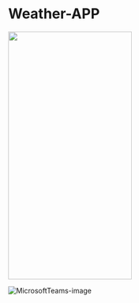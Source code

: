 # Weather-APP


<img src="https://github.com/bhagwat8024/Weather-APP/assets/48333371/407775d7-4828-4577-aa7e-dbecedfa5a08" width="250" height="500">

![MicrosoftTeams-image](https://github.com/bhagwat8024/Weather-APP/assets/48333371/8fcb75b5-f6ce-44a2-847b-d5da5d9621f0)

